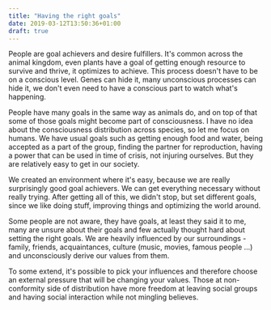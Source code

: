 ```yaml
---
title: "Having the right goals"
date: 2019-03-12T13:50:36+01:00
draft: true
---
```


People are goal achievers and desire fulfillers. It's common across the animal kingdom, even plants have a goal of getting enough resource to survive and thrive, it optimizes to achieve. This process doesn't have to be on a conscious level. Genes can hide it, many unconscious processes can hide it, we don't even need to have a conscious part to watch what's happening. 

People have many goals in the same way as animals do, and on top of that some of those goals might become part of consciousness. I have no idea about the consciousness distribution across species, so let me focus on humans. We have usual goals such as getting enough food and water, being accepted as a part of the group, finding the partner for reproduction, having a power that can be used in time of crisis, not injuring ourselves. But they are relatively easy to get in our society. 

We created an environment where it's easy, because we are really surprisingly good goal achievers. We can get everything necessary without really trying. After getting all of this, we didn't stop, but set different goals, since we like doing stuff, improving things and optimizing the world around. 

Some people are not aware, they have goals, at least they said it to me, many are unsure about their goals and few actually thought hard about setting the right goals. We are heavily influenced by our surroundings - family, friends, acquaintances, culture (music, movies, famous people ...) and unconsciously derive our values from them. 

To some extend, it's possible to pick your influences and therefore choose an external pressure that will be changing your values. Those at non-conformity side of distribution have more freedom at leaving social groups and having social interaction while not mingling believes.






